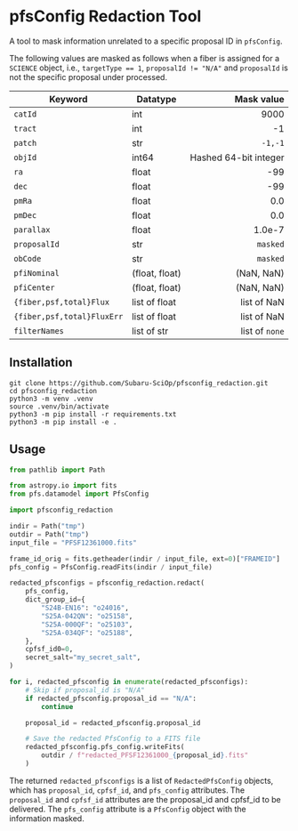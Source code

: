 # pfsConfig Redaction Tool

A tool to mask information unrelated to a specific proposal ID in `pfsConfig`.

The following values are masked as follows when a fiber is assigned for a `SCIENCE` object, i.e., `targetType == 1`, `proposalId != "N/A"` and `proposalId` is not the specific proposal under processed.

| Keyword                    | Datatype       |            Mask value |
|----------------------------|----------------|----------------------:|
| `catId`                    | int            |                  9000 |
| `tract`                    | int            |                    -1 |
| `patch`                    | str            |               `-1,-1` |
| `objId`                    | int64          | Hashed 64-bit integer |
| `ra`                       | float          |                   -99 |
| `dec`                      | float          |                   -99 |
| `pmRa`                     | float          |                   0.0 |
| `pmDec`                    | float          |                   0.0 |
| `parallax`                 | float          |                1.0e-7 |
| `proposalId`               | str            |              `masked` |
| `obCode`                   | str            |              `masked` |
| `pfiNominal`               | (float, float) |            (NaN, NaN) |
| `pfiCenter`                | (float, float) |            (NaN, NaN) |
| `{fiber,psf,total}Flux`    | list of float  |           list of NaN |
| `{fiber,psf,total}FluxErr` | list of float  |           list of NaN |
| `filterNames`              | list of str    |        list of `none` |

## Installation

```console
git clone https://github.com/Subaru-SciOp/pfsconfig_redaction.git
cd pfsconfig_redaction
python3 -m venv .venv
source .venv/bin/activate
python3 -m pip install -r requirements.txt
python3 -m pip install -e .
```

## Usage

```python
from pathlib import Path

from astropy.io import fits
from pfs.datamodel import PfsConfig

import pfsconfig_redaction

indir = Path("tmp")
outdir = Path("tmp")
input_file = "PFSF12361000.fits"

frame_id_orig = fits.getheader(indir / input_file, ext=0)["FRAMEID"]
pfs_config = PfsConfig.readFits(indir / input_file)

redacted_pfsconfigs = pfsconfig_redaction.redact(
    pfs_config,
    dict_group_id={
        "S24B-EN16": "o24016",
        "S25A-042QN": "o25158",
        "S25A-000QF": "o25103",
        "S25A-034QF": "o25188",
    },
    cpfsf_id0=0,
    secret_salt="my_secret_salt",
)

for i, redacted_pfsconfig in enumerate(redacted_pfsconfigs):
    # Skip if proposal_id is "N/A"
    if redacted_pfsconfig.proposal_id == "N/A":
        continue

    proposal_id = redacted_pfsconfig.proposal_id

    # Save the redacted PfsConfig to a FITS file
    redacted_pfsconfig.pfs_config.writeFits(
        outdir / f"redacted_PFSF12361000_{proposal_id}.fits"
    )
```

The returned `redacted_pfsconfigs` is a list of `RedactedPfsConfig` objects, which has `proposal_id`, `cpfsf_id`, and `pfs_config` attributes. The `proposal_id` and `cpfsf_id` attributes are the proposal_id and cpfsf_id to be delivered. The `pfs_config` attribute is a `PfsConfig` object with the information masked.
